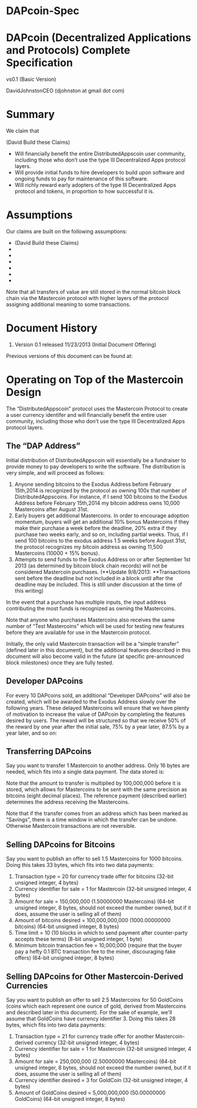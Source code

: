 DAPcoin-Spec
============

DAPcoin (Decentralized Applications and Protocols) Complete Specification
=================================

vs0.1 (Basic Version)

DavidJohnstonCEO (djohnston at gmail dot com)

# Summary

We claim that

(David Build these Claims)
* Will financially benefit the entire DistributedAppscoin user community, including those who don’t use the type III Decentralized Apps protocol layers.
* Will provide initial funds to hire developers to build upon software and ongoing funds to pay for maintenance of this software.
* Will richly reward early adopters of the type III Decentralized Apps protocol and tokens, in proportion to how successful it is.

# Assumptions

Our claims are built on the following assumptions:

* (David Build these Claims)
* 
* 
* 
* 
* 
* 

Note that all transfers of value are still stored in the normal bitcoin block chain via the Mastercoin protocol with higher layers of the protocol assigning additional meaning to some transactions.

# Document History

1. Version 0.1 released 11/23/2013 (Initial Document Offering)

Previous versions of this document can be found at:

# Operating on Top of the Mastercoin Design

The “DistributedAppscoin” protocol uses the Mastercoin Protocol to create a user currency identifer and will financially benefit the entire user community, including those who don’t use the type III Decentralized Apps protocol layers.

## The “DAP Address”

Initial distribution of DistributedAppscoin will essentially be a fundraiser to provide money to pay developers to write the software. The distribution is very simple, and will proceed as follows:

1. Anyone sending bitcoins to the Exodus Address before February 15th,2014 is recognized by the protocol as owning 100x that number of DistributedAppscoins. For instance, if I send 100 bitcoins to the Exodus Address before February 15th,2014 my bitcoin address owns 10,000 Mastercoins after August 31st. 
2. Early buyers get additional Mastercoins. In order to encourage adoption momentum, buyers will get an additional 10% bonus Mastercoins if they make their purchase a week before the deadline, 20% extra if they purchase two weeks early, and so on, including partial weeks. Thus, if I send 100 bitcoins to the exodus address 1.5 weeks before August 31st, the protocol recognizes my bitcoin address as owning 11,500 Mastercoins (10000 + 15% bonus).
3. Attempts to send funds to the Exodus Address on or after September 1st 2013 (as determined by bitcoin block chain records) will not be considered Mastercoin purchases. (**Update 9/8/2013: **Transactions sent before the deadline but not included in a block until after the deadline may be included. This is still under discussion at the time of this writing)


In the event that a purchase has multiple inputs, the input address contributing the most funds is recognized as owning the Mastercoins.

Note that anyone who purchases Mastercoins also receives the same number of “Test Mastercoins” which will be used for testing new features before they are available for use in the Mastercoin protocol.

Initially, the only valid Mastercoin transaction will be a “simple transfer” (defined later in this document), but the additional features described in this document will also become valid in the future (at specific pre-announced block milestones) once they are fully tested.

## Developer DAPcoins

For every 10 DAPcoins sold, an additional “Developer DAPcoins” will also be created, which will be awarded to the Exodus Address slowly over the following years. These delayed Mastercoins will ensure that we have plenty of motivation to increase the value of DAPcoin by completing the features desired by users. The reward will be structured so that we receive 50% of the reward by one year after the initial sale, 75% by a year later, 87.5% by a year later, and so on:

## Transferring DAPcoins

Say you want to transfer 1 Mastercoin to another address. Only 16 bytes are needed, which fits into a single data payment. The data stored is:

Note that the amount to transfer is multiplied by 100,000,000 before it is stored, which allows for Mastercoins to be sent with the same precision as bitcoins (eight decimal places). The reference payment (described earlier) determines the address receiving the Mastercoins.

Note that if the transfer comes from an address which has been marked as “Savings”, there is a time window in which the transfer can be undone. Otherwise Mastercoin transactions are not reversible.


## Selling DAPcoins for Bitcoins

Say you want to publish an offer to sell 1.5 Mastercoins for 1000 bitcoins. Doing this takes 33 bytes, which fits into two data payments:

1. Transaction type = 20 for currency trade offer for bitcoins (32-bit unsigned integer, 4 bytes)
2. Currency identifier for sale = 1 for Mastercoin (32-bit unsigned integer, 4 bytes)
3. Amount for sale = 150,000,000 (1.50000000 Mastercoins) (64-bit unsigned integer, 8 bytes, should not exceed the number owned, but if it does,  assume the user is selling all of them)
4. Amount of bitcoins desired = 100,000,000,000 (1000.00000000 bitcoins) (64-bit unsigned integer, 8 bytes)
5. Time limit = 10 (10 blocks in which to send payment after counter-party accepts these terms) (8-bit unsigned integer, 1 byte)
6. Minimum bitcoin transaction fee = 10,000,000 (require that the buyer pay a hefty 0.1 BTC transaction fee to the miner, discouraging fake offers) (64-bit unsigned integer, 8 bytes)


## Selling DAPcoins for Other Mastercoin-Derived Currencies

Say you want to publish an offer to sell 2.5 Mastercoins for 50 GoldCoins (coins which each represent one ounce of gold, derived from Mastercoins and described later in this document). For the sake of example, we'll assume that GoldCoins have currency identifier 3. Doing this takes 28 bytes, which fits into two data payments:

1. Transaction type = 21 for currency trade offer for another Mastercoin-derived currency (32-bit unsigned integer, 4 bytes)
2. Currency identifier for sale = 1 for Mastercoin (32-bit unsigned integer, 4 bytes)
3. Amount for sale = 250,000,000 (2.50000000 Mastercoins) (64-bit unsigned integer, 8 bytes, should not exceed the number owned, but if it does,  assume the user is selling all of them)
4. Currency identifier desired = 3 for GoldCoin (32-bit unsigned integer, 4 bytes)
5. Amount of GoldCoins desired = 5,000,000,000 (50.00000000 GoldCoins) (64-bit unsigned integer, 8 bytes)











